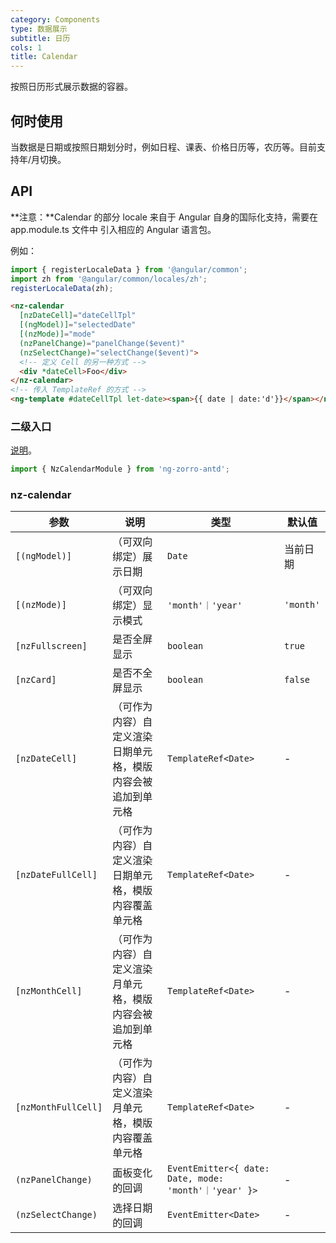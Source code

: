 ```yaml
---
category: Components
type: 数据展示
subtitle: 日历
cols: 1
title: Calendar
---
```


按照日历形式展示数据的容器。

## 何时使用

当数据是日期或按照日期划分时，例如日程、课表、价格日历等，农历等。目前支持年/月切换。

## API

**注意：**Calendar 的部分 locale 来自于 Angular 自身的国际化支持，需要在 app.module.ts 文件中 引入相应的 Angular 语言包。

例如：
```typescript
import { registerLocaleData } from '@angular/common';
import zh from '@angular/common/locales/zh';
registerLocaleData(zh);
```

```html
<nz-calendar
  [nzDateCell]="dateCellTpl"
  [(ngModel)]="selectedDate"
  [(nzMode)]="mode"
  (nzPanelChange)="panelChange($event)"
  (nzSelectChange)="selectChange($event)">
  <!-- 定义 Cell 的另一种方式 -->
  <div *dateCell>Foo</div>
</nz-calendar>
<!-- 传入 TemplateRef 的方式 -->
<ng-template #dateCellTpl let-date><span>{{ date | date:'d'}}</span></ng-template>
```

### 二级入口

[说明](/docs/getting-started/zh#二级入口)。

```ts
import { NzCalendarModule } from 'ng-zorro-antd';
```

### nz-calendar

| 参数 | 说明 | 类型 | 默认值 |
| --- | --- | --- | --- |
| `[(ngModel)]` | （可双向绑定）展示日期 | `Date` | 当前日期 |
| `[(nzMode)]` | （可双向绑定）显示模式 | `'month'｜'year'` | `'month'` |
| `[nzFullscreen]` | 是否全屏显示 | `boolean` | `true` |
| `[nzCard]` | 是否不全屏显示 | `boolean` | `false` |
| `[nzDateCell]` | （可作为内容）自定义渲染日期单元格，模版内容会被追加到单元格 | `TemplateRef<Date>` | - |
| `[nzDateFullCell]` | （可作为内容）自定义渲染日期单元格，模版内容覆盖单元格 | `TemplateRef<Date>` | - |
| `[nzMonthCell]` | （可作为内容）自定义渲染月单元格，模版内容会被追加到单元格 | `TemplateRef<Date>` | - |
| `[nzMonthFullCell]` | （可作为内容）自定义渲染月单元格，模版内容覆盖单元格 | `TemplateRef<Date>` | - |
| `(nzPanelChange)` | 面板变化的回调 | `EventEmitter<{ date: Date, mode: 'month'｜'year' }>` | - |
| `(nzSelectChange)` | 选择日期的回调 | `EventEmitter<Date>` | - |
